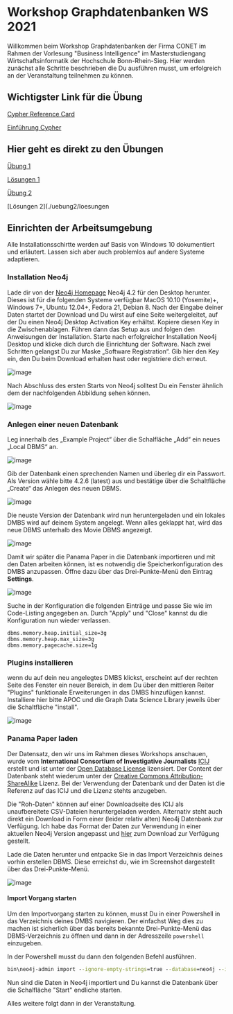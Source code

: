 # Workshop Graphdatenbanken WS 2021

Willkommen beim Workshop Graphdatenbanken der Firma CONET im Rahmen der Vorlesung "Business Intelligence" im Masterstudiengang Wirtschaftsinformatik der Hochschule Bonn-Rhein-Sieg. Hier werden zunächst alle Schritte beschrieben die Du ausführen musst, um erfolgreich an der Veranstaltung teilnehmen zu können.

## Wichtigster Link für die Übung
[Cypher Reference Card](https://neo4j.com/docs/cypher-refcard/current/)

[Einführung Cypher](./intro/intro)

## Hier geht es direkt zu den Übungen
[Übung 1](./uebung1/fragen)

[Lösungen 1](./uebung1/loesungen)

[Übung 2](./uebung2/fragen)

[Lösungen 2](./uebung2/loesungen

## Einrichten der Arbeitsumgebung

Alle Installationsschirtte werden auf Basis von Windows 10 dokumentiert und erläutert. Lassen sich aber auch problemlos auf andere Systeme adaptieren.

### Installation Neo4j

Lade dir von der [Neo4j Homepage](https://neo4j.com/download/) Neo4j 4.2 für den Desktop herunter. Dieses ist für die folgenden Systeme verfügbar MacOS 10.10 (Yosemite)+, Windows 7+, Ubuntu 12.04+, Fedora 21, Debian 8. 
Nach der Eingabe deiner Daten startet der Download und Du wirst auf eine Seite weitergeleitet, auf der Du einen Neo4j Desktop Activation Key erhältst. Kopiere diesen Key in die Zwischenablagen. Führen dann das Setup aus und folgen den Anweisungen der Installation. Starte nach erfolgreicher Installation Neo4j Desktop und klicke dich durch die Einrichtung der Software. Nach zwei Schritten gelangst Du zur Maske „Software Registration“. Gib hier den Key ein, den Du beim Download erhalten hast oder registriere dich erneut.

![image](https://user-images.githubusercontent.com/3823750/119736769-8a470900-be7e-11eb-8a09-167fa1b0c0b7.png)

Nach Abschluss des ersten Starts von Neo4j solltest Du ein Fenster ähnlich dem der nachfolgenden Abbildung sehen können.

![image](https://user-images.githubusercontent.com/3823750/119736906-bd899800-be7e-11eb-9d26-c8e9caff2b01.png)

### Anlegen einer neuen Datenbank

Leg innerhalb des „Example Project“ über die Schalfläche „Add“ ein neues „Local DBMS“ an.

![image](https://user-images.githubusercontent.com/3823750/119736977-dbef9380-be7e-11eb-8a8d-f4502fd6f958.png)

Gib der Datenbank einen sprechenden Namen und überleg dir ein Passwort. Als Version wähle bitte 4.2.6 (latest) aus und bestätige über die Schaltfläche „Create“ das Anlegen des neuen DBMS. 

![image](https://user-images.githubusercontent.com/3823750/119737311-5c15f900-be7f-11eb-8995-3967e5f240a2.png)

Die neuste Version der Datenbank wird nun heruntergeladen und ein lokales DMBS wird auf deinem System angelegt. 
Wenn alles geklappt hat, wird das neue DBMS unterhalb des Movie DBMS angezeigt.

![image](https://user-images.githubusercontent.com/3823750/119737368-7a7bf480-be7f-11eb-96d1-c9428949042c.png)

Damit wir später die Panama Paper in die Datenbank importieren und mit den Daten arbeiten können, ist es notwendig die Speicherkonfiguration des DMBS anzupassen. Öffne dazu über das Drei-Punkte-Menü den Eintrag **Settings**.

![image](https://user-images.githubusercontent.com/3823750/119737722-fd9d4a80-be7f-11eb-920f-2f0b9d5251c7.png)

Suche in der Konfiguration die folgenden Einträge und passe Sie wie im Code-Listing angegeben an. Durch "Apply" und "Close" kannst du die Konfiguration nun wieder verlassen.

```
dbms.memory.heap.initial_size=3g
dbms.memory.heap.max_size=3g
dbms.memory.pagecache.size=1g
```

### Plugins installieren

wenn du auf dein neu angelegtes DMBS klickst, erscheint auf der rechten Seite des Fenster ein neuer Bereich, in dem Du über den mittleren Reiter "Plugins" funktionale Erweiterungen in das DMBS hinzufügen kannst. Installiere hier bitte APOC und die Graph Data Science Library jeweils über die Schaltfläche "install".

![image](https://user-images.githubusercontent.com/3823750/119739367-6a194900-be82-11eb-8d5f-b175c63be33f.png)

### Panama Paper laden

Der Datensatz, den wir uns im Rahmen dieses Workshops anschauen, wurde vom **International Consortium of Investigative Journalists** [ICIJ](https://www.icij.org/) erstellt und ist unter der [Open Database License](http://opendatacommons.org/licenses/odbl/1.0/) lizensiert. Der Content der Datenbank steht wiederum unter der [Creative Commons Attribution-ShareAlike](http://creativecommons.org/licenses/by-sa/3.0/) Lizenz. Bei der Verwendung der Datenbank und der Daten ist die Referenz auf das ICIJ und die Lizenz stehts anzugeben. 

Die "Roh-Daten" können auf einer Downloadseite des ICIJ als unaufbereitete CSV-Dateien heruntergeladen werden. Alternativ steht auch direkt ein Download in Form einer (leider relativ alten) Neo4j Datenbank zur Verfügung. Ich habe das Format der Daten zur Verwendung in einer aktuellen Neo4j Version angepasst und [hier](https://1drv.ms/u/s!Aq1EaJ_JNtZ-nsNZD_LhvUJ7q51r4w?e=Lcgl9G) zum Download zur Verfügung gestellt. 

Lade die Daten herunter und entpacke Sie in das Import Verzeichnis deines vorhin erstellen DBMS. Diese erreichst du, wie im Screenshot dargestellt über das Drei-Punkte-Menü.

![image](https://user-images.githubusercontent.com/3823750/119739775-07747d00-be83-11eb-9aa2-e55600b8ba03.png)

#### Import Vorgang starten

Um den Importvorgang starten zu können, musst Du in einer Powershell in das Verzeichnis deines DMBS navigieren. Der einfachst Weg dies zu machen ist sicherlich über das bereits bekannte Drei-Punkte-Menü das DBMS-Verzeichnis zu öffnen und dann in der Adresszeile `powershell` einzugeben.

In der Powershell musst du dann den folgenden Befehl ausführen.

```bat
bin\neo4j-admin import --ignore-empty-strings=true --database=neo4j --id-type=INTEGER --multiline-fields=true --nodes=import/offshore-nodes.csv --relationships=import/offshore-relationships.csv
```

Nun sind die Daten in Neo4j importiert und Du kannst die Datenbank über die Schalfläche "Start" endliche starten.

Alles weitere folgt dann in der Veranstaltung.
